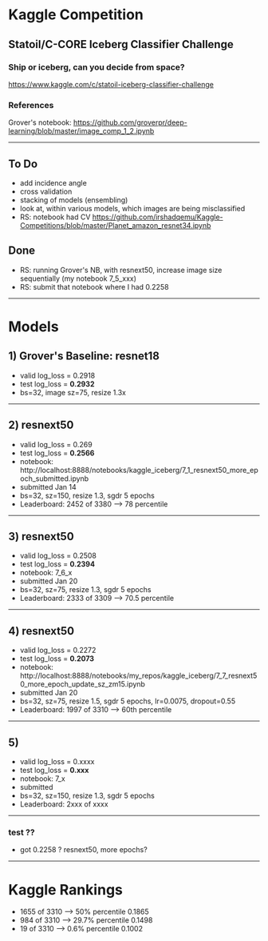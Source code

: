 # Kaggle Competition


## Statoil/C-CORE Iceberg Classifier Challenge
### Ship or iceberg, can you decide from space?

https://www.kaggle.com/c/statoil-iceberg-classifier-challenge  

### References
Grover's notebook:  https://github.com/groverpr/deep-learning/blob/master/image_comp_1_2.ipynb

---
## To Do
- add incidence angle
- cross validation
- stacking of models (ensembling)
- look at, within various models, which images are being misclassified
- RS: notebook had CV  https://github.com/irshadqemu/Kaggle-Competitions/blob/master/Planet_amazon_resnet34.ipynb

## Done
- RS: running Grover's NB, with resnext50, increase image size sequentially (my notebook 7_5_xxx)
- RS: submit that notebook where I had 0.2258

---
# Models

## 1)  Grover's Baseline:  resnet18
* valid log_loss = 0.2918
* test  log_loss = **0.2932**  
* bs=32, image sz=75, resize 1.3x

---
## 2)  resnext50
* valid log_loss = 0.269
* test  log_loss = **0.2566**  
* notebook:  http://localhost:8888/notebooks/kaggle_iceberg/7_1_resnext50_more_epoch_submitted.ipynb
* submitted Jan 14
* bs=32, sz=150, resize 1.3, sgdr 5 epochs
* Leaderboard:  2452 of 3380 --> 78 percentile

---
## 3)  resnext50
* valid log_loss = 0.2508
* test  log_loss = **0.2394**  
* notebook:  7_6_x
* submitted Jan 20
* bs=32, sz=75, resize 1.3, sgdr 5 epochs
* Leaderboard:  2333 of 3309 --> 70.5 percentile

---
## 4)  resnext50
* valid log_loss = 0.2272
* test  log_loss = **0.2073**  
* notebook:  http://localhost:8888/notebooks/my_repos/kaggle_iceberg/7_7_resnext50_more_epoch_update_sz_zm15.ipynb
* submitted Jan 20
* bs=32, sz=75, resize 1.5, sgdr 5 epochs, lr=0.0075, dropout=0.55
* Leaderboard:  1997 of 3310 --> 60th percentile

---
## 5)  
* valid log_loss = 0.xxxx
* test  log_loss = **0.xxx**  
* notebook:  7_x
* submitted 
* bs=32, sz=150, resize 1.3, sgdr 5 epochs
* Leaderboard:  2xxx of xxxx


---
### test ??
* got 0.2258 ? resnext50, more epochs?

---

# Kaggle Rankings
- 1655 of 3310 --> 50% percentile 0.1865
- 984 of 3310 --> 29.7% percentile 0.1498
- 19 of 3310 --> 0.6% percentile 0.1002
    
    
    
    
